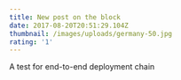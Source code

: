 ```yaml
---
title: New post on the block
date: 2017-08-20T20:51:29.104Z
thumbnail: /images/uploads/germany-50.jpg
rating: '1'
---
```

A test for end-to-end deployment chain

